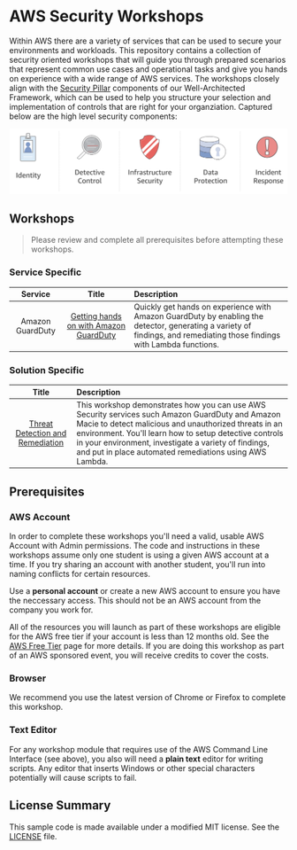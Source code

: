 # AWS Security Workshops

Within AWS there are a variety of services that can be used to secure your environments and workloads. This repository contains a collection of security oriented workshops that will guide you through prepared scenarios that represent common use cases and operational tasks and give you hands on experience with a wide range of AWS services.  The workshops closely align with the [Security Pillar](https://d1.awsstatic.com/whitepapers/architecture/AWS-Security-Pillar.pdf) components of our Well-Architected Framework, which can be used to help you structure your selection and implementation of controls that are right for your organziation.  Captured below are the high level security components:

![Components](./images/security-components-color.png "Categorization of AWS Security Services")

## Workshops

> Please review and complete all prerequisites before attempting these workshops.

### Service Specific

Service  | Title | Description
:---: | :---: | :---
Amazon GuardDuty | [Getting hands on with Amazon GuardDuty](https://github.com/aws-samples/amazon-guardduty-hands-on) | Quickly get hands on experience with Amazon GuardDuty by enabling the detector, generating a variety of findings, and remediating those findings with Lambda functions.

### Solution Specific

Title               | Description
:---: | :---
[Threat Detection and Remediation](./threat-detection-wksp/)                           | This workshop demonstrates how you can use AWS Security services such Amazon GuardDuty and Amazon Macie to detect malicious and unauthorized threats in an environment. You'll learn how to setup detective controls in your environment, investigate a variety of findings, and put in place automated remediations using AWS Lambda.

## Prerequisites

### AWS Account

In order to complete these workshops you'll need a valid, usable AWS Account with Admin permissions.  The code and instructions in these workshops assume only one student is using a given AWS account at a time. If you try sharing an account with another student, you'll run into naming conflicts for certain resources. 

Use a **personal account** or create a new AWS account to ensure you have the neccessary access. This should not be an AWS account from the company you work for.

All of the resources you will launch as part of these workshops are eligible for the AWS free tier if your account is less than 12 months old. See the [AWS Free Tier](https://aws.amazon.com/free/) page for more details.  If you are doing this workshop as part of an AWS sponsored event, you will receive credits to cover the costs.

### Browser

We recommend you use the latest version of Chrome or Firefox to complete this workshop.

### Text Editor

For any workshop module that requires use of the AWS Command Line Interface (see above), you also will need a **plain text** editor for writing scripts. Any editor that inserts Windows or other special characters potentially will cause scripts to fail.

## License Summary

This sample code is made available under a modified MIT license. See the [LICENSE](LICENSE) file.
